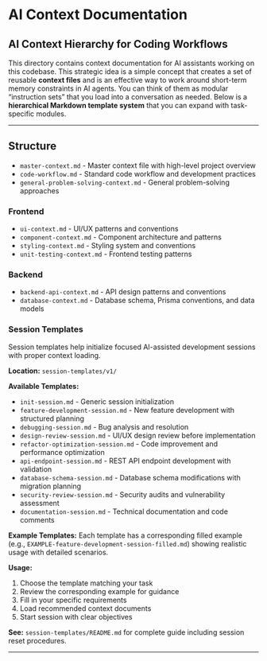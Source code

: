 # AI Context Documentation

## AI Context Hierarchy for Coding Workflows

This directory contains context documentation for AI assistants working on this codebase. This strategic idea is a simple concept that creates a set of reusable **context files** and is an effective way to work around short-term memory constraints in AI agents. You can think of them as modular “instruction sets” that you load into a conversation as needed. Below is a **hierarchical Markdown template system** that you can expand with task-specific modules.

---

## Structure

- `master-context.md` - Master context file with high-level project overview
- `code-workflow.md` - Standard code workflow and development practices
- `general-problem-solving-context.md` - General problem-solving approaches

### Frontend

- `ui-context.md` - UI/UX patterns and conventions
- `component-context.md` - Component architecture and patterns
- `styling-context.md` - Styling system and conventions
- `unit-testing-context.md` - Frontend testing patterns

### Backend

- `backend-api-context.md` - API design patterns and conventions
- `database-context.md` - Database schema, Prisma conventions, and data models

### Session Templates

Session templates help initialize focused AI-assisted development sessions with proper context loading.

**Location:** `session-templates/v1/`

**Available Templates:**

- `init-session.md` - Generic session initialization
- `feature-development-session.md` - New feature development with structured planning
- `debugging-session.md` - Bug analysis and resolution
- `design-review-session.md` - UI/UX design review before implementation
- `refactor-optimization-session.md` - Code improvement and performance optimization
- `api-endpoint-session.md` - REST API endpoint development with validation
- `database-schema-session.md` - Database schema modifications with migration planning
- `security-review-session.md` - Security audits and vulnerability assessment
- `documentation-session.md` - Technical documentation and code comments

**Example Templates:**
Each template has a corresponding filled example (e.g., `EXAMPLE-feature-development-session-filled.md`) showing realistic usage with detailed scenarios.

**Usage:**

1. Choose the template matching your task
2. Review the corresponding example for guidance
3. Fill in your specific requirements
4. Load recommended context documents
5. Start session with clear objectives

**See:** `session-templates/README.md` for complete guide including session reset procedures.

---
